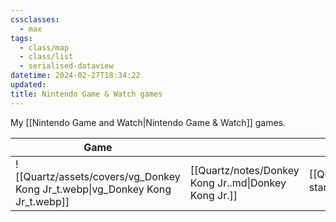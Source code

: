 ```yaml
---
cssclasses:
  - max
tags:
  - class/map
  - class/list
  - serialised-dataview
datetime: 2024-02-27T18:34:22
updated: 
title: Nintendo Game & Watch games
---
```

My [[Nintendo Game and Watch|Nintendo Game & Watch]] games.

<!-- QueryToSerialize: table without id embed(link(thumbnail)) as "Game", file.link as "", rating as Rating, link(split( filter(file.tags, (t) => startswith(t, "#status") )[0], "/" )[1]) as Status from #class/video-game where contains(platform, [[Nintendo Game and Watch]]) sort file.name -->
<!-- SerializedQuery: table without id embed(link(thumbnail)) as "Game", file.link as "", rating as Rating, link(split( filter(file.tags, (t) => startswith(t, "#status") )[0], "/" )[1]) as Status from #class/video-game where contains(platform, [[Nintendo Game and Watch]]) sort file.name -->

| Game                                                                         |                                                      | Rating                                 | Status                                   |
| ---------------------------------------------------------------------------- | ---------------------------------------------------- | -------------------------------------- | ---------------------------------------- |
| ![[Quartz/assets/covers/vg_Donkey Kong Jr_t.webp\|vg_Donkey Kong Jr_t.webp]] | [[Quartz/notes/Donkey Kong Jr..md\|Donkey Kong Jr.]] | [[Quartz/notes/5-star.md\|⭐️⭐️⭐️⭐️⭐️]] | [[Quartz/notes/completed.md\|completed]] |
<!-- SerializedQuery END -->
